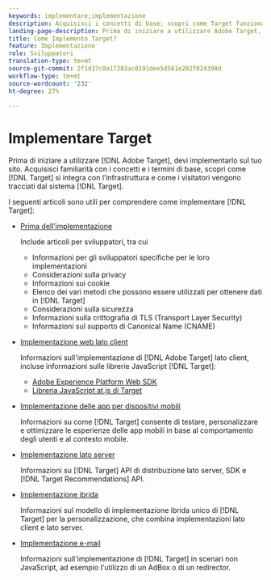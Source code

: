 ```yaml
---
keywords: implementare;implementazione
description: Acquisisci i concetti di base; scopri come Target funziona e si integra con la tua infrastruttura, e come vengono tracciati i visitatori.
landing-page-description: Prima di iniziare a utilizzare Adobe Target, è necessario implementarlo sul sito, comprendere alcuni concetti e termini di base e acquisire familiarità con il suo funzionamento.
title: Come Implemento Target?
feature: Implementazione
role: Sviluppatori
translation-type: tm+mt
source-git-commit: 2f1d37c8a17283ac0191dee5d581e202f024398d
workflow-type: tm+mt
source-wordcount: '232'
ht-degree: 27%

---
```



# Implementare Target

Prima di iniziare a utilizzare [!DNL Adobe Target], devi implementarlo sul tuo sito. Acquisisci familiarità con i concetti e i termini di base, scopri come [!DNL Target] si integra con l’infrastruttura e come i visitatori vengono tracciati dal sistema [!DNL Target].

I seguenti articoli sono utili per comprendere come implementare [!DNL Target]:

* [Prima dell’implementazione](c-considerations-before-you-implement-target/considerations-before-you-implement-target.md)

   Include articoli per sviluppatori, tra cui

   * Informazioni per gli sviluppatori specifiche per le loro implementazioni
   * Considerazioni sulla privacy
   * Informazioni sui cookie
   * Elenco dei vari metodi che possono essere utilizzati per ottenere dati in [!DNL Target]
   * Considerazioni sulla sicurezza
   * Informazioni sulla crittografia di TLS (Transport Layer Security)
   * Informazioni sul supporto di Canonical Name (CNAME)

* [Implementazione web lato client](/help/c-implementing-target/c-implementing-target-for-client-side-web/implement-target-for-client-side-web.md)

   Informazioni sull&#39;implementazione di [!DNL Adobe Target] lato client, incluse informazioni sulle librerie JavaScript [!DNL Target]:

   * [Adobe Experience Platform Web SDK](/help/c-implementing-target/c-implementing-target-for-client-side-web/aep-web-sdk.md)
   * [Libreria JavaScript at.js di Target](/help/c-implementing-target/c-implementing-target-for-client-side-web/c-how-atjs-works/how-atjs-works.md)

* [Implementazione delle app per dispositivi mobili](/help/c-target-mobile-app/target-mobile-app.md)

   Informazioni su come [!DNL Target] consente di testare, personalizzare e ottimizzare le esperienze delle app mobili in base al comportamento degli utenti e al contesto mobile.

* [Implementazione lato server](/help/c-implementing-target/c-api-and-sdk-overview/api-and-sdk-overview.md)

   Informazioni su [!DNL Target] API di distribuzione lato server, SDK e [!DNL Target Recommendations] API.

* [Implementazione ibrida](/help/c-implementing-target/hybrid-implementation.md)

   Informazioni sul modello di implementazione ibrida unico di [!DNL Target] per la personalizzazione, che combina implementazioni lato client e lato server.

* [Implementazione e-mail](c-non-javascript-based-implementation/non-javascript-based-implementation.md)

   Informazioni sull&#39;implementazione di [!DNL Target] in scenari non JavaScript, ad esempio l&#39;utilizzo di un AdBox o di un redirector.
